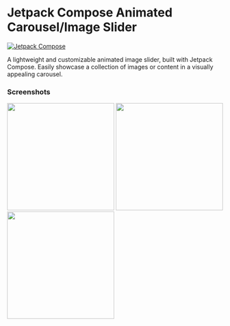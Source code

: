 # Jetpack Compose Animated Carousel/Image Slider

[![Jetpack Compose](https://img.shields.io/badge/Jetpack%20Compose-1.8.1%2B-blue.svg)](https://developer.android.com/jetpack/compose)

A lightweight and customizable animated image slider, built with Jetpack Compose. Easily showcase a collection of images or content in a visually appealing carousel.





### Screenshots

<img src="https://github.com/yomal-h/AnimatedCarousel/assets/56842692/da535b85-cc8b-4445-8474-a43b1d8b1916" width="250">
<img src="https://github.com/yomal-h/AnimatedCarousel/assets/56842692/452f0a01-d194-449a-a1f5-b4a1a4d5ebdb" width="250">
<img src="https://github.com/yomal-h/AnimatedCarousel/assets/56842692/92451c67-1a47-4b0c-a3a3-b3d7f58de04c" width="250">







